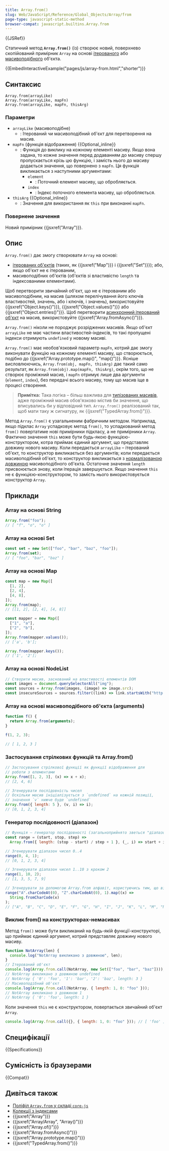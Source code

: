 ```yaml
---
title: Array.from()
slug: Web/JavaScript/Reference/Global_Objects/Array/from
page-type: javascript-static-method
browser-compat: javascript.builtins.Array.from
---
```


{{JSRef}}

Статичний метод **`Array.from()`** (із) створює новий, поверхнево скопійований примірник `Array` на основі [ітерованого](/uk/docs/Web/JavaScript/Reference/Iteration_protocols#protokol-iterovanoho-obiekta) або [масивоподібного](/uk/docs/Web/JavaScript/Guide/Indexed_collections#robota-z-masyvopodibnymy-obiektamy) об'єкта.

{{EmbedInteractiveExample("pages/js/array-from.html","shorter")}}

## Синтаксис

```js-nolint
Array.from(arrayLike)
Array.from(arrayLike, mapFn)
Array.from(arrayLike, mapFn, thisArg)
```

### Параметри

- `arrayLike` (масивоподібне)
  - : Ітерований чи масивоподібний об'єкт для перетворення на масив.
- `mapFn` (функція відображення) {{Optional_inline}}
  - : Функція до виклику на кожному елементі масиву. Якщо вона задана, то кожне значення перед додаванням до масиву спершу пропускається крізь цю функцію, і замість нього до масиву додається значення, що повернено з `mapFn`. Ця функція викликається з наступними аргументами:
    - `element`
      - : Поточний елемент масиву, що обробляється.
    - `index`
      - : Індекс поточного елемента масиву, що обробляється.
- `thisArg` {{Optional_inline}}
  - : Значення для використання як `this` при виконанні `mapFn`.

### Повернене значення

Новий примірник {{jsxref("Array")}}.

## Опис

`Array.from()` дає змогу створювати `Array` на основі:

- [ітерованих об'єктів](/uk/docs/Web/JavaScript/Reference/Iteration_protocols) (таких, як {{jsxref("Map")}} і {{jsxref("Set")}}); або, якщо об'єкт не є ітерованим,
- масивоподібних об'єктів (об'єктів зі властивістю `length` та індексованими елементами).

Щоб перетворити звичайний об'єкт, що не є ітерованим або масивоподібним, на масив (шляхом перелічування його ключів властивостей, значень, або і ключів, і значень), використовуйте {{jsxref("Object.keys()")}}, {{jsxref("Object.values()")}} або {{jsxref("Object.entries()")}}. Щоб перетворити [асинхронний ітерований об'єкт](/uk/docs/Web/JavaScript/Reference/Iteration_protocols#asynkhronnyi-iterator-i-protokol-asynkhronnoho-iterovanoho-obiekta) на масив, використовуйте {{jsxref("Array.fromAsync()")}}.

`Array.from()` ніколи не породжує розріджених масивів. Якщо об'єкт `arrayLike` не має частини властивостей-індексів, то такі пропущені індекси отримують `undefined` у новому масиві.

`Array.from()` має необов'язковий параметр `mapFn`, котрий дає змогу виконувати функцію на кожному елементі масиву, що створюється, подібно до {{jsxref("Array.prototype.map()", "map()")}}. Ясніше висловлюючись, `Array.from(obj, mapFn, thisArg)` дає такий само результат, як `Array.from(obj).map(mapFn, thisArg)`, окрім того, що не створює проміжний масив, і `mapFn` отримує лише два аргументи (`element`, `index`), без передачі всього масиву, тому що масив іще в процесі створення.

> **Примітка:** Така логіка – більш важлива для [типізованих масивів](/uk/docs/Web/JavaScript/Guide/Typed_arrays), адже проміжний масив обов'язково містив би значення, що вписувались би у відповідний тип. `Array.from()` реалізований так, щоб мати таку ж сигнатуру, як {{jsxref("TypedArray.from()")}}.

Метод `Array.from()` є узагальненим фабричним методом. Наприклад, якщо підклас `Array` успадковує метод `from()`, то успадкований метод `from()` повертатиме нові примірники підкласу, а не примірники `Array`. Фактично значення `this` може бути будь-якою функцією-конструктором, котра приймає єдиний аргумент, що представляє довжину нового масиву. Коли передається `arrayLike` – ітерований об'єкт, то конструктор викликається без аргументів; коли передається масивоподібний об'єкт, то конструктор викликається з [нормалізованою довжиною](/uk/docs/Web/JavaScript/Reference/Global_Objects/Array#normalizatsiia-vlastyvosti-length) масивоподібного об'єкта. Остаточне значення `length` присвоюється знову, коли ітерація завершується. Якщо значення `this` не є функцією-конструктором, то замість нього використовується конструктор `Array`.

## Приклади

### Array на основі String

```js
Array.from("foo");
// [ "f", "o", "o" ]
```

### Array на основі Set

```js
const set = new Set(["foo", "bar", "baz", "foo"]);
Array.from(set);
// [ "foo", "bar", "baz" ]
```

### Array на основі Map

```js
const map = new Map([
  [1, 2],
  [2, 4],
  [4, 8],
]);
Array.from(map);
// [[1, 2], [2, 4], [4, 8]]

const mapper = new Map([
  ["1", "a"],
  ["2", "b"],
]);
Array.from(mapper.values());
// ['a', 'b'];

Array.from(mapper.keys());
// ['1', '2'];
```

### Array на основі NodeList

```js
// Створити масив, заснований на властивості елементів DOM
const images = document.querySelectorAll("img");
const sources = Array.from(images, (image) => image.src);
const insecureSources = sources.filter((link) => link.startsWith("http://"));
```

### Array на основі масивоподібного об'єкта (arguments)

```js
function f() {
  return Array.from(arguments);
}

f(1, 2, 3);

// [ 1, 2, 3 ]
```

### Застосування стрілкових функцій та Array.from()

```js
// Застосування стрілкової функції як функції відображення для
// роботи з елементами
Array.from([1, 2, 3], (x) => x + x);
// [2, 4, 6]

// Згенерувати послідовність чисел
// Оскільки масив ініціалізується з `undefined` на кожній позиції,
// значення `v` нижче буде `undefined`
Array.from({ length: 5 }, (v, i) => i);
// [0, 1, 2, 3, 4]
```

### Генератор послідовності (діапазон)

```js
// Функція – генератор послідовності (загальноприйнято зветься "діапазоном" – "range", наприклад, у Clojure, PHP тощо)
const range = (start, stop, step) =>
  Array.from({ length: (stop - start) / step + 1 }, (_, i) => start + i * step);

// Згенерувати діапазон чисел 0..4
range(0, 4, 1);
// [0, 1, 2, 3, 4]

// Згенерувати діапазон чисел 1..10 з кроком 2
range(1, 10, 2);
// [1, 3, 5, 7, 9]

// Згенерувати за допомогою Array.from алфавіт, користуючись тим, що він має послідовний порядок
range("A".charCodeAt(0), "Z".charCodeAt(0), 1).map((x) =>
  String.fromCharCode(x)
);
// ["A", "B", "C", "D", "E", "F", "G", "H", "I", "J", "K", "L", "M", "N", "O", "P", "Q", "R", "S", "T", "U", "V", "W", "X", "Y", "Z"]
```

### Виклик from() на конструкторах-немасивах

Метод `from()` може бути викликаний на будь-якій функції-конструкторі, що приймає єдиний аргумент, котрий представляє довжину нового масиву.

```js
function NotArray(len) {
  console.log("NotArray викликано з довжиною", len);
}
// Ітерований об'єкт
console.log(Array.from.call(NotArray, new Set(["foo", "bar", "baz"])));
// NotArray викликано з довжиною undefined
// NotArray { '0': 'foo', '1': 'bar', '2': 'baz', length: 3 }
// Масивоподібний об'єкт
console.log(Array.from.call(NotArray, { length: 1, 0: "foo" }));
// NotArray викликано з довжиною 1
// NotArray { '0': 'foo', length: 1 }
```

Коли значення `this` не є конструктором, повертається звичайний об'єкт `Array`.

```js
console.log(Array.from.call({}, { length: 1, 0: "foo" })); // [ 'foo' ]
```

## Специфікації

{{Specifications}}

## Сумісність із браузерами

{{Compat}}

## Дивіться також

- [Поліфіл `Array.from` у складі `core-js`](https://github.com/zloirock/core-js#ecmascript-array)
- [Колекції з індексами](/uk/docs/Web/JavaScript/Guide/Indexed_collections)
- {{jsxref("Array")}}
- {{jsxref("Array/Array", "Array()")}}
- {{jsxref("Array.of()")}}
- {{jsxref("Array.fromAsync()")}}
- {{jsxref("Array.prototype.map()")}}
- {{jsxref("TypedArray.from()")}}
